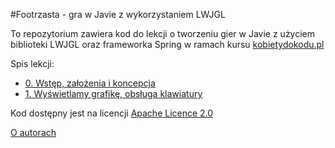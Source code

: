 #Footrzasta - gra w Javie z wykorzystaniem LWJGL

To repozytorium zawiera kod do lekcji o tworzeniu gier w Javie z użyciem biblioteki LWJGL oraz frameworka Spring w ramach kursu [kobietydokodu.pl](http://kobietydokodu.pl)

Spis lekcji:
* [0. Wstęp, założenia i koncepcja](http://kobietydokodu.pl/0-footrzasta-mini-kurs-tworzenia-gier-w-javie-wstep/)
* [1. Wyświetlamy grafikę, obsługa klawiatury](http://kobietydokodu.pl/1-footrzasta-wyswietlamy-grafike/)

Kod dostępny jest na licencji [Apache Licence 2.0](https://tldrlegal.com/license/apache-license-2.0-(apache-2.0))

[O autorach](http://kobietydokodu.pl/o-nas/)
